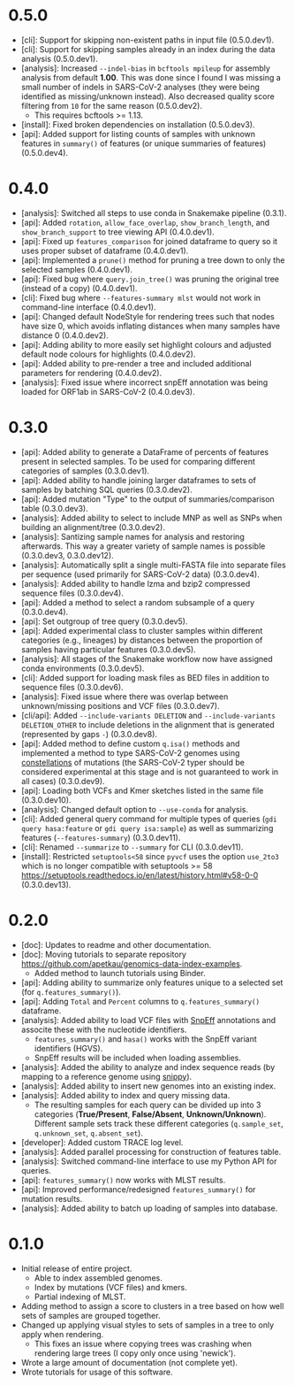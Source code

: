 # 0.5.0

* [cli]: Support for skipping non-existent paths in input file (0.5.0.dev1).
* [cli]: Support for skipping samples already in an index during the data analysis (0.5.0.dev1).
* [analysis]: Increased `--indel-bias` in `bcftools mpileup` for assembly analysis from default **1.00**. This was done since I found I was missing a small number of indels in SARS-CoV-2 analyses (they were being identified as missing/unknown instead). Also decreased quality score filtering from `10` for the same reason (0.5.0.dev2).
    * This requires bcftools >= 1.13.
* [install]: Fixed broken dependencies on installation (0.5.0.dev3).
* [api]: Added support for listing counts of samples with unknown features in `summary()` of features (or unique summaries of features) (0.5.0.dev4).

# 0.4.0

* [analysis]: Switched all steps to use conda in Snakemake pipeline (0.3.1).
* [api]: Added `rotation`, `allow_face_overlap`, `show_branch_length`, and `show_branch_support` to tree viewing API (0.4.0.dev1).
* [api]: Fixed up `features_comparison` for joined dataframe to query so it uses proper subset of dataframe (0.4.0.dev1).
* [api]: Implemented a `prune()` method for pruning a tree down to only the selected samples (0.4.0.dev1).
* [api]: Fixed bug where `query.join_tree()` was pruning the original tree (instead of a copy) (0.4.0.dev1).
* [cli]: Fixed bug where `--features-summary mlst` would not work in command-line interface (0.4.0.dev1).
* [api]: Changed default NodeStyle for rendering trees such that nodes have size 0, which avoids inflating distances when many samples have distance 0 (0.4.0.dev2).
* [api]: Adding ability to more easily set highlight colours and adjusted default node colours for highlights (0.4.0.dev2).
* [api]: Added ability to pre-render a tree and included additional parameters for rendering (0.4.0.dev2).
* [analysis]: Fixed issue where incorrect snpEff annotation was being loaded for ORF1ab in SARS-CoV-2 (0.4.0.dev3).

# 0.3.0

* [api]: Added ability to generate a DataFrame of percents of features present in selected samples. To be used for comparing different categories of samples (0.3.0.dev1).
* [api]: Added ability to handle joining larger dataframes to sets of samples by batching SQL queries (0.3.0.dev2).
* [api]: Added mutation "Type" to the output of summaries/comparison table (0.3.0.dev3).
* [analysis]: Added ability to select to include MNP as well as SNPs when building an alignment/tree (0.3.0.dev2).
* [analysis]: Santizing sample names for analysis and restoring afterwards. This way a greater variety of sample names is possible (0.3.0.dev3, 0.3.0.dev12).
* [analysis]: Automatically split a single multi-FASTA file into separate files per sequence (used primarily for SARS-CoV-2 data) (0.3.0.dev4).
* [analysis]: Added ability to handle lzma and bzip2 compressed sequence files (0.3.0.dev4).
* [api]: Added a method to select a random subsample of a query (0.3.0.dev4).
* [api]: Set outgroup of tree query (0.3.0.dev5).
* [api]: Added experimental class to cluster samples within different categories (e.g., lineages) by distances between the proportion of samples having particular features (0.3.0.dev5).
* [analysis]: All stages of the Snakemake workflow now have assigned conda environments (0.3.0.dev5).
* [cli]: Added support for loading mask files as BED files in addition to sequence files (0.3.0.dev6).
* [analysis]: Fixed issue where there was overlap between unknown/missing positions and VCF files (0.3.0.dev7).
* [cli/api]: Added `--include-variants DELETION` and `--include-variants DELETION_OTHER` to include deletions in the alignment that is generated (represented by gaps `-`) (0.3.0.dev8).
* [api]: Added method to define custom `q.isa()` methods and implemented a method to type SARS-CoV-2 genomes using [constellations](https://github.com/cov-lineages/constellations) of mutations (the SARS-CoV-2 typer should be considered experimental at this stage and is not guaranteed to work in all cases) (0.3.0.dev9).
* [api]: Loading both VCFs and Kmer sketches listed in the same file (0.3.0.dev10).
* [analysis]: Changed default option to `--use-conda` for analysis.
* [cli]: Added general query command for multiple types of queries (`gdi query hasa:feature` or `gdi query isa:sample`) as well as summarizing features (`--features-summary`) (0.3.0.dev11).
* [cli]: Renamed `--summarize` to `--summary` for CLI (0.3.0.dev11).
* [install]: Restricted `setuptools<58` since `pyvcf` uses the option `use_2to3` which is no longer compatible with setuptools >= 58 <https://setuptools.readthedocs.io/en/latest/history.html#v58-0-0> (0.3.0.dev13).

# 0.2.0

* [doc]: Updates to readme and other documentation.
* [doc]: Moving tutorials to separate repository <https://github.com/apetkau/genomics-data-index-examples>.
    * Added method to launch tutorials using Binder.
* [api]: Adding ability to summarize only features unique to a selected set (for `q.features_summary()`).
* [api]: Adding `Total` and `Percent` columns to `q.features_summary()` dataframe.
* [analysis]: Added ability to load VCF files with [SnpEff](http://pcingola.github.io/SnpEff/) annotations and associte these with the nucleotide identifiers.
    * `features_summary()` and `hasa()` works with the SnpEff variant identifiers (HGVS).
    * SnpEff results will be included when loading assemblies.
* [analysis]: Added the ability to analyze and index sequence reads (by mapping to a reference genome using [snippy](https://github.com/tseemann/snippy)).
* [analysis]: Added ability to insert new genomes into an existing index.
* [analysis]: Added ability to index and query missing data.
    * The resulting samples for each query can be divided up into 3 categories (**True/Present**, **False/Absent**, **Unknown/Unknown**). Different sample sets track these different categories (`q.sample_set`, `q.unknown_set`, `q.absent_set`).
* [developer]: Added custom TRACE log level.
* [analysis]: Added parallel processing for construction of features table.
* [analysis]: Switched command-line interface to use my Python API for queries.
* [api]: `features_summary()` now works with MLST results.
* [api]: Improved performance/redesigned `features_summary()` for mutation results.
* [analysis]: Added ability to batch up loading of samples into database.

# 0.1.0

* Initial release of entire project.
    * Able to index assembled genomes.
    * Index by mutations (VCF files) and kmers.
    * Partial indexing of MLST.
* Adding method to assign a score to clusters in a tree based on how well sets of samples are grouped together.
* Changed up applying visual styles to sets of samples in a tree to only apply when rendering.
    * This fixes an issue where copying trees was crashing when rendering large trees (I copy only once using 'newick').
* Wrote a large amount of documentation (not complete yet).
* Wrote tutorials for usage of this software.
